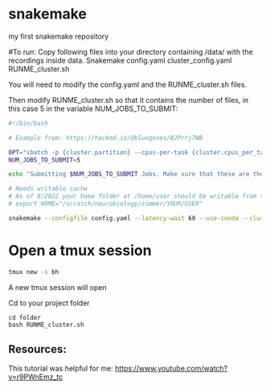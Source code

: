 # snakemake
my first snakemake repository

#To run:
Copy following files into your directory containing /data/ with the recordings inside data.
Snakemake
config.yaml
cluster_config.yaml
RUNME_cluster.sh

You will need to modify the config.yaml and the RUNME_cluster.sh files.

Then modify RUNME_cluster.sh so that it contains the number of files, in this case 5 in the variable NUM_JOBS_TO_SUBMIT:
```bash
#!/bin/bash

# Example from: https://hackmd.io/@bluegenes/BJPrrj7WB

OPT="sbatch -p {cluster.partition} --cpus-per-task {cluster.cpus_per_task} --mem {cluster.mem} --output {cluster.output}"
NUM_JOBS_TO_SUBMIT=5

echo "Submitting $NUM_JOBS_TO_SUBMIT Jobs. Make sure that these are the number of files in the config.yaml file otherwise expect errors."

# Needs writable cache
# As of 8/2022 your home folder at /home/user should be writable from the cluster, but this may be temporary
# export HOME="/scratch/neurobiology/zimmer/YOUR/USER"

snakemake --configfile config.yaml --latency-wait 60 --use-conda --cluster "$OPT" --cluster-config cluster_config.yaml --jobs $NUM_JOBS_TO_SUBMIT
```

# Open a tmux session
```bash
tmux new -s bh
```
A new tmux session will open

Cd to your project folder
```
cd folder
bash RUNME_cluster.sh
```

## Resources:
This tutorial was helpful for me:
https://www.youtube.com/watch?v=r9PWnEmz_tc
